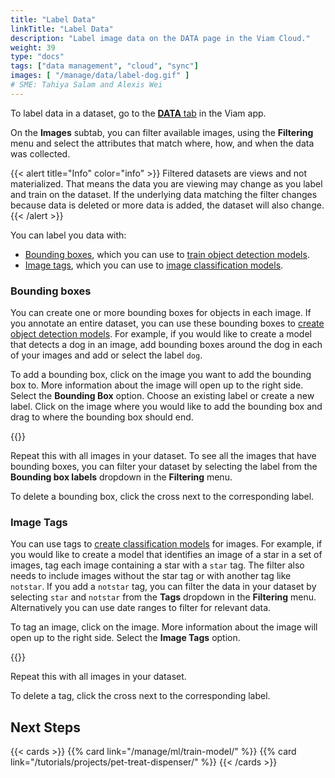 ```yaml
---
title: "Label Data"
linkTitle: "Label Data"
description: "Label image data on the DATA page in the Viam Cloud."
weight: 39
type: "docs"
tags: ["data management", "cloud", "sync"]
images: [ "/manage/data/label-dog.gif" ]
# SME: Tahiya Salam and Alexis Wei
---
```


To label data in a dataset, go to the [**DATA** tab](https://app.viam.com/data/view) in the Viam app.

On the **Images** subtab, you can filter available images, using the **Filtering** menu and select the attributes that match where, how, and when the data was collected.

{{< alert title="Info" color="info" >}}
Filtered datasets are views and not materialized.
That means the data you are viewing may change as you label and train on the dataset.
If the underlying data matching the filter changes because data is deleted or more data is added, the dataset will also change.
{{< /alert >}}

You can label you data with:

- [Bounding boxes](#bounding-boxes), which you can use to [train object detection models](/manage/ml/train-model/#train-a-model).
- [Image tags](#image-tags), which you can use to [image classification models](/manage/ml/train-model/#train-a-model).

### Bounding boxes

You can create one or more bounding boxes for objects in each image.
If you annotate an entire dataset, you can use these bounding boxes to [create object detection models](/manage/ml/train-model/#train-a-model).
For example, if you would like to create a model that detects a dog in an image, add bounding boxes around the dog in each of your images and add or select the label `dog`.

To add a bounding box, click on the image you want to add the bounding box to.
More information about the image will open up to the right side.
Select the **Bounding Box** option.
Choose an existing label or create a new label.
Click on the image where you would like to add the bounding box and drag to where the bounding box should end.

{{<gif webm_src="/manage/data/label-dog.webm" mp4_src="/manage/data/label-dog.mp4" alt="Add a bounding box around the dog in an image">}}

Repeat this with all images in your dataset.
To see all the images that have bounding boxes, you can filter your dataset by selecting the label from the **Bounding box labels** dropdown in the **Filtering** menu.

To delete a bounding box, click the cross next to the corresponding label.

### Image Tags

You can use tags to [create classification models](../../ml/train-model/#train-a-model) for images.
For example, if you would like to create a model that identifies an image of a star in a set of images, tag each image containing a star with a `star` tag.
The filter also needs to include images without the star tag or with another tag like `notstar`.
If you add a `notstar` tag, you can filter the data in your dataset by selecting `star` and `notstar` from the **Tags** dropdown in the **Filtering** menu.
Alternatively you can use date ranges to filter for relevant data.

To tag an image, click on the image.
More information about the image will open up to the right side.
Select the **Image Tags** option.

{{<gif webm_src="/manage/data/tag-star.webm" mp4_src="/manage/data/tag-star.mp4" alt="Tag image with a star label">}}

Repeat this with all images in your dataset.

To delete a tag, click the cross next to the corresponding label.

## Next Steps

{{< cards >}}
  {{% card link="/manage/ml/train-model/" %}}
  {{% card link="/tutorials/projects/pet-treat-dispenser/" %}}
{{< /cards >}}

